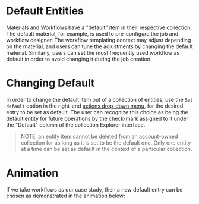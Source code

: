 # Default Entities

Materials and Workflows have a "default" item in their respective collection. The default material, for example, is used to pre-configure the job and workflow designer. The workflow templating context may adjust depending on the material, and users can tune the adjustments by changing the default material. Similarly, users can set the most frequently used workflow as default in order to avoid changing it during the job creation.

# Changing Default

In order to change the default item out of a collection of entities, use the `Set default` option <i class="zmdi zmdi-star-outline zmdi-hc-border"></i> in the right-end [actions drop-down menu](/entities-general/ui/explorer.md#actions-dropdown), for the desired entry to be set as default. The user can recognize this choice as being the default entity for future operations by the check-mark assigned to it under the "Default" column of the collection Explorer interface. 

> NOTE: an entity item cannot be deleted from an account-owned collection for as long as it is set to be the default one. Only one entity at a time can be set as default in the context of a particular collection. 

# Animation

If we take workflows as our case study, then a new default entry can be chosen as demonstrated in the animation below:

<img data-gifffer="/images/setting-default.gif" />

